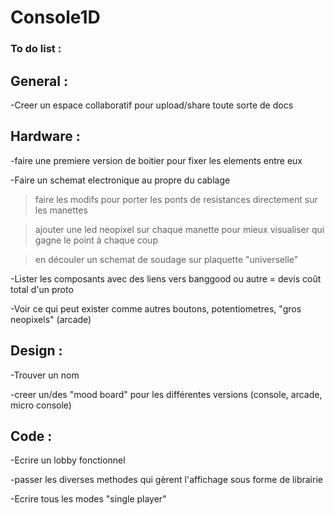 # Console1D

### To do list :

## General :
-Creer un espace collaboratif pour upload/share toute sorte de docs

## Hardware :
-faire une premiere version de boitier pour fixer les elements entre eux

-Faire un schemat electronique au propre du cablage

  >faire les modifs pour porter les ponts de resistances directement sur les manettes
  
  >ajouter une led neopixel sur chaque manette pour mieux visualiser qui gagne le point à chaque coup
  
  >en découler un schemat de soudage sur plaquette "universelle"
  
-Lister les composants avec des liens vers banggood ou autre = devis coût total d'un proto

-Voir ce qui peut exister comme autres boutons, potentiometres, "gros neopixels" (arcade)

## Design :
-Trouver un nom

-creer un/des "mood board" pour les différentes versions (console, arcade, micro console)

## Code :
-Ecrire un lobby fonctionnel

-passer les diverses methodes qui gèrent l'affichage sous forme de librairie

-Ecrire tous les modes "single player"

